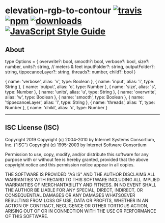 # elevation-rgb-to-contour [![travis][travis-image]][travis-url] [![npm][npm-image]][npm-url] [![downloads][downloads-image]][downloads-url] [![JavaScript Style Guide](https://img.shields.io/badge/code_style-standard-brightgreen.svg)](https://standardjs.com)

[travis-image]: https://travis-ci.org/regia-corporation/elevation-rgb-to-contour.svg?branch=master
[travis-url]: https://travis-ci.org/regia-corporation/elevation-rgb-to-contour
[npm-image]: https://img.shields.io/npm/v/elevation-rgb-to-contour.svg
[npm-url]: https://npmjs.org/package/elevation-rgb-to-contour
[downloads-image]: https://img.shields.io/npm/dm/elevation-rgb-to-contour.svg
[downloads-url]: https://www.npmjs.com/package/elevation-rgb-to-contour

## About




type Options = {
  overwrite?: bool,
  smooth?: bool,
  verbose?: bool,
  size?: number,
  units?: string, // meters & feet
  inputFolder?: string,
  outputFolder?: string,
  tippecanoeLayer?: string,
  threads?: number,
  child?: bool
}

{ name: 'verbose', alias: 'v', type: Boolean },
{ name: 'input', alias: 'i', type: String },
{ name: 'output', alias: 'o', type: Number },
{ name: 'size', alias: 's', type: Number },
{ name: 'units', alias: 'u', type: String },
{ name: 'overwrite', alias: 'w', type: Boolean },
{ name: 'smooth', type: Boolean },
{ name: 'tippecanoeLayer', alias: 'l', type: String },
{ name: 'threads', alias: 't', type: Number },
{ name: 'child', alias: 'c', type: Number }



---

## ISC License (ISC)

Copyright 2019 <Regia>
Copyright (c) 2004-2010 by Internet Systems Consortium, Inc. ("ISC")
Copyright (c) 1995-2003 by Internet Software Consortium

Permission to use, copy, modify, and/or distribute this software for any purpose with or without fee is hereby granted, provided that the above copyright notice and this permission notice appear in all copies.

THE SOFTWARE IS PROVIDED "AS IS" AND THE AUTHOR DISCLAIMS ALL WARRANTIES WITH REGARD TO THIS SOFTWARE INCLUDING ALL IMPLIED WARRANTIES OF MERCHANTABILITY AND FITNESS. IN NO EVENT SHALL THE AUTHOR BE LIABLE FOR ANY SPECIAL, DIRECT, INDIRECT, OR CONSEQUENTIAL DAMAGES OR ANY DAMAGES WHATSOEVER RESULTING FROM LOSS OF USE, DATA OR PROFITS, WHETHER IN AN ACTION OF CONTRACT, NEGLIGENCE OR OTHER TORTIOUS ACTION, ARISING OUT OF OR IN CONNECTION WITH THE USE OR PERFORMANCE OF THIS SOFTWARE.
